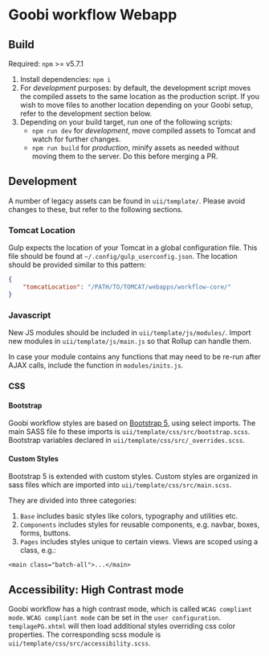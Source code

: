 # Goobi workflow Webapp

## Build

Required: `npm` >= v5.7.1

1. Install dependencies:
  `npm i`
2. For *development* purposes: by default, the development script moves the compiled assets to the same location as the production script. If you wish to move files to another location depending on your Goobi setup, refer to the development section below.
3. Depending on your build target, run one of the following scripts:
   - `npm run dev` for *development*, move compiled assets to Tomcat and watch for further changes.
   - `npm run build` for *production*, minify assets as needed without moving them to the server. Do this before merging a PR.

## Development

A number of legacy assets can be found in `uii/template/`. Please avoid changes to these, but refer to the following sections.

### Tomcat Location

Gulp expects the location of your Tomcat in a global configuration file. This file should be found at `~/.config/gulp_userconfig.json`. The location should be provided similar to this pattern:

```JSON
{
    "tomcatLocation": "/PATH/TO/TOMCAT/webapps/workflow-core/"
}
```

### Javascript

New JS modules should be included in `uii/template/js/modules/`. Import new modules in `uii/template/js/main.js` so that Rollup can handle them.

In case your module contains any functions that may need to be re-run after AJAX calls, include the function in `modules/inits.js`.

### CSS

#### Bootstrap

Goobi workflow styles are based on [Bootstrap 5](https://getbootstrap.com/docs/), using select imports. The main SASS file fo these imports is `uii/template/css/src/bootstrap.scss`. Bootstrap variables declared in `uii/template/css/src/_overrides.scss`.

#### Custom Styles

Bootstrap 5 is extended with custom styles.
Custom styles are organized in sass files which are imported into `uii/template/css/src/main.scss`.

They are divided into three categories:

1. `Base` includes basic styles like colors, typography and utilities etc.
2. `Components` includes styles for reusable components, e.g. navbar, boxes, forms, buttons.
3. `Pages` includes styles unique to certain views. Views are scoped using a class, e.g.:

```xhtml
<main class="batch-all">...</main>
```

## Accessibility: High Contrast mode

Goobi workflow has a high contrast mode, which is called `WCAG compliant mode`. `WCAG compliant mode` can be set in the `user configuration`. `templagePG.xhtml` will then load additional styles overriding css color properties. The corresponding scss module is `uii/template/css/src/accessibility.scss`.
